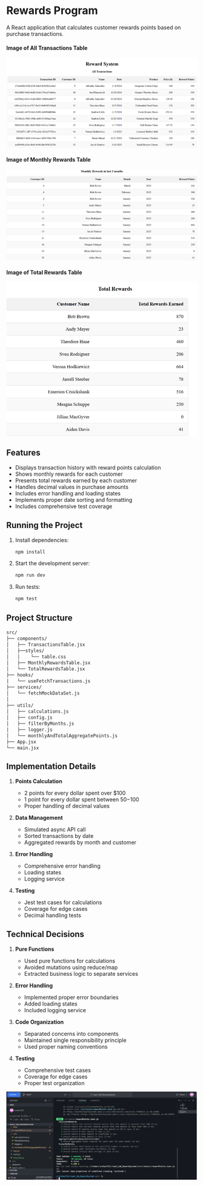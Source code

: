 # Rewards Program

A React application that calculates customer rewards points based on purchase transactions.

#### Image of All Transactions Table
![All Transactions](./public/images/imageOfAllTransactionsTable.png)

#### Image of Monthly Rewards Table
![Monthly Rewards](./public/images/imageOfMonthlyRewardsTable.png)

#### Image of Total Rewards Table
![Total Rewards Table](./public/images/imageOfTotalRewardsTable.png)


## Features

- Displays transaction history with reward points calculation
- Shows monthly rewards for each customer
- Presents total rewards earned by each customer
- Handles decimal values in purchase amounts
- Includes error handling and loading states
- Implements proper date sorting and formatting
- Includes comprehensive test coverage
## Running the Project

1. Install dependencies:

   ```bash
   npm install
   ```

2. Start the development server:

   ```bash
   npm run dev
   ```

3. Run tests:
   ```bash
   npm test
   ```

## Project Structure

```
src/
├── components/
│   ├── TransactionsTable.jsx
│   ├──styles/
│   │    └── table.css
│   ├── MonthlyRewardsTable.jsx
│   └── TotalRewardsTable.jsx
├── hooks/
|   └── useFetchTransactions.js
├── services/
│   └── fetchMockDataSet.js
│
├── utils/
│   ├── calculations.js
│   ├── config.js
│   ├── filterByMonths.js
|   ├── logger.js
│   └── monthlyAndTotalAggregatePoints.js
├── App.jsx
└── main.jsx
```

## Implementation Details

1. **Points Calculation**

   - 2 points for every dollar spent over $100
   - 1 point for every dollar spent between $50-$100
   - Proper handling of decimal values

2. **Data Management**

   - Simulated async API call
   - Sorted transactions by date
   - Aggregated rewards by month and customer

3. **Error Handling**

   - Comprehensive error handling
   - Loading states
   - Logging service

4. **Testing**
   - Jest test cases for calculations
   - Coverage for edge cases
   - Decimal handling tests


## Technical Decisions

1. **Pure Functions**

   - Used pure functions for calculations
   - Avoided mutations using reduce/map
   - Extracted business logic to separate services

2. **Error Handling**

   - Implemented proper error boundaries
   - Added loading states
   - Included logging service

3. **Code Organization**

   - Separated concerns into components
   - Maintained single responsibility principle
   - Used proper naming conventions

4. **Testing**
   - Comprehensive test cases
   - Coverage for edge cases
   - Proper test organization

![Image Of Passed Test Cases](./public/images/imageOfTestCases.png)
